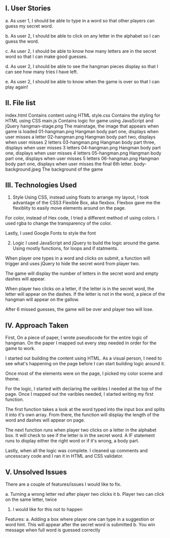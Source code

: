 I. User Stories
------------

a. As user 1, I should be able to type in a word so that other players can guess my secret word.

b. As user 2, I should be able to click on any letter in the alphabet so I can guess the word.

c. As user 2, I should be able to know how many letters are in the secret word so that I can make good guesses.

d. As user 2, I should be able to see the hangman pieces display so that I can see how many tries I have left.

e. As user 2, I should be able to know when the game is over so that I can play again!

II. File list
------------
index.html		      Contains content using HTML
style.css           Contains the styling for HTML using CSS
main.js		          Contains logic for game using JavaScript and jQuery
hangman-stage.png   The mainstage, the image that appears when game is loaded
01-hangman.png      Hangman body part one, displays when user misses a letter
02-hangman.png      Hangman body part two, displays when user misses 2 letters
03-hangman.png      Hangman body part three, displays when user misses 3 letters
04-hangman.png      Hangman body part one, displays when user misses 4 letters
05-hangman.png      Hangman body part one, displays when user misses 5 letters
06-hangman.png      Hangman body part one, displays when user misses the final 6th letter.
body-background.jpeg      The background of the game


III. Technologies Used
----------

1. Style
Using CSS, instead using floats to arrange my layout, I took advantage of the CSS3 Flexible Box, aka flexbox. Flexbox gave me the flexiblity to easily move elements around on the page.

For color, instead of Hex code, I tried a different method of using colors. I used rgba to change the transparency of the color.

Lastly, I used Google Fonts to style the font

2. Logic
I used JavaScript and jQuery to build the logic around the game. Using mostly functions, for loops and if statments.

When player one types in a word and clicks on submit, a function will trigger and uses jQuery to hide the secret word from player two.

The game will display the number of letters in the secret word and empty dashes will appear.

When player two clicks on a letter, if the letter is in the secret word, the letter will appear on the dashes. If the letter is not in the word, a piece of the hangman will appear on the gallow.

After 6 missed guesses, the game will be over and player two will lose.

IV. Approach Taken
----------
First, On a piece of paper, I wrote pseudocode for the entire logic of hangman. On the paper I mapped out every step needed in order for the game to work.

I started out building the content using HTML. As a visual person, I need to see what's happening on the page before I can start building logic around it.

Once most of the elements were on the page, I picked my color sceme and theme.

For the logic, I started with declaring the varibles I needed at the top of the page. Once I mapped out the varibles needed, I started writing my first function.

The first function takes a look at the word typed into the input box and splits it into it's own array. From there, the function will display the length of the word and dashes will appear on page.

The next function runs when player two clicks on a letter in the alphabet box. It will check to see if the letter is in the secret word. A IF statement runs to display either the right word or if it's wrong, a body part.

Lastly, when all the logic was complete. I cleaned up comments and uncesscary code and I ran it in HTML and CSS validator.

V. Unsolved Issues
----------
There are a couple of features/issues I would like to fix.

a. Turning a wrong letter red after player two clicks it
b. Player two can click on the same letter, twice
  1. I would like for this not to happen

Features:
a. Adding a box where player one can type in a suggestion or word hint. This will appear after the secret word is submitted
b. You win message when full word is guessed correctly

